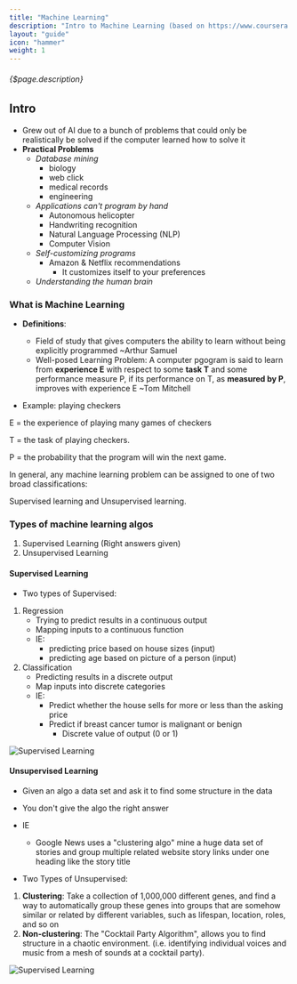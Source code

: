 ```yaml
---
title: "Machine Learning"
description: "Intro to Machine Learning (based on https://www.coursera.org/learn/machine-learning)"
layout: "guide"
icon: "hammer"
weight: 1
---
```


###### {$page.description}

<article id="1">

## Intro

* Grew out of AI due to a bunch of problems that could only be realistically be solved if the computer learned how to solve it
* **Practical Problems**
	* *Database mining*
		* biology
		* web click
		* medical records
		* engineering
	* *Applications can't program by hand*
		* Autonomous helicopter
		* Handwriting recognition
		* Natural Language Processing (NLP)
		* Computer Vision
	* *Self-customizing programs*
		* Amazon & Netflix recommendations
			*	It customizes itself to your preferences
	* *Understanding the human brain*

### What is Machine Learning

* **Definitions**:
	* Field of study that gives computers the ability to learn without being explicitly programmed ~Arthur Samuel
	* Well-posed Learning Problem: A computer pgogram is said to learn from **experience E** with respect to some **task T** and some performance measure P, if its performance on T, as **measured by P**, improves with experience E ~Tom Mitchell

* Example: playing checkers

E = the experience of playing many games of checkers

T = the task of playing checkers.

P = the probability that the program will win the next game.

In general, any machine learning problem can be assigned to one of two broad classifications:

Supervised learning and Unsupervised learning.


### Types of machine learning algos

1. Supervised Learning (Right answers given)
2. Unsupervised Learning

#### Supervised Learning

* Two types of Supervised:

1. Regression
	* Trying to predict results in a continuous output
	* Mapping inputs to a continuous function
	* IE:
		* predicting price based on house sizes (input)
		* predicting age based on picture of a person (input)
1. Classification
	* Predicting results in a discrete output
	* Map inputs into discrete categories
	* IE:
		* Predict whether the house sells for more or less than the asking price
		* Predict if breast cancer tumor is malignant or benign
			* Discrete value of output (0 or 1)

<img alt="Supervised Learning" src="/images/ml/supervised.png">

#### Unsupervised Learning

* Given an algo a data set and ask it to find some structure in the data
* You don't give the algo the right answer
* IE
	* Google News uses a "clustering algo" mine a huge data set of stories and group multiple related website story links under one heading like the story title

* Two Types of Unsupervised:
1. **Clustering**: Take a collection of 1,000,000 different genes, and find a way to automatically group these genes into groups that are somehow similar or related by different variables, such as lifespan, location, roles, and so on
2. **Non-clustering**: The "Cocktail Party Algorithm", allows you to find structure in a chaotic environment. (i.e. identifying individual voices and music from a mesh of sounds at a cocktail party).


<img alt="Supervised Learning" src="/images/ml/unsupervised.png">

</article>
